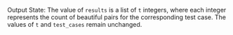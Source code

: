 Output State: The value of `results` is a list of `t` integers, where each integer represents the count of beautiful pairs for the corresponding test case. The values of `t` and `test_cases` remain unchanged.